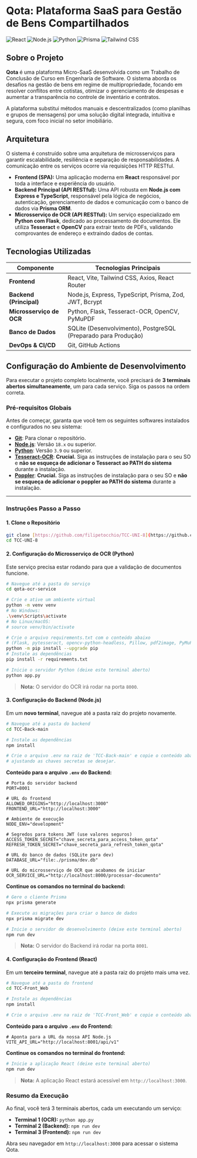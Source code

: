 # Qota: Plataforma SaaS para Gestão de Bens Compartilhados

![React](https://img.shields.io/badge/React-20232A?style=for-the-badge&logo=react&logoColor=61DAFB)
![Node.js](https://img.shields.io/badge/Node.js-339933?style=for-the-badge&logo=nodedotjs&logoColor=white)
![Python](https://img.shields.io/badge/Python-3776AB?style=for-the-badge&logo=python&logoColor=white)
![Prisma](https://img.shields.io/badge/Prisma-2D3748?style=for-the-badge&logo=prisma&logoColor=white)
![Tailwind CSS](https://img.shields.io/badge/Tailwind_CSS-38B2AC?style=for-the-badge&logo=tailwind-css&logoColor=white)

## Sobre o Projeto

**Qota** é uma plataforma Micro-SaaS desenvolvida como um Trabalho de Conclusão de Curso em Engenharia de Software. O sistema aborda os desafios na gestão de bens em regime de multipropriedade, focando em resolver conflitos entre cotistas, otimizar o gerenciamento de despesas e aumentar a transparência no controle de inventário e contratos.

A plataforma substitui métodos manuais e descentralizados (como planilhas e grupos de mensagens) por uma solução digital integrada, intuitiva e segura, com foco inicial no setor imobiliário.

## Arquitetura

O sistema é construído sobre uma arquitetura de microsserviços para garantir escalabilidade, resiliência e separação de responsabilidades. A comunicação entre os serviços ocorre via requisições HTTP RESTful.

-   **Frontend (SPA):** Uma aplicação moderna em **React** responsável por toda a interface e experiência do usuário.
-   **Backend Principal (API RESTful):** Uma API robusta em **Node.js com Express e TypeScript**, responsável pela lógica de negócios, autenticação, gerenciamento de dados e comunicação com o banco de dados via **Prisma ORM**.
-   **Microsserviço de OCR (API RESTful):** Um serviço especializado em **Python com Flask**, dedicado ao processamento de documentos. Ele utiliza **Tesseract** e **OpenCV** para extrair texto de PDFs, validando comprovantes de endereço e extraindo dados de contas.

## Tecnologias Utilizadas

| Componente                | Tecnologias Principais                                                                   |
| ------------------------- | ---------------------------------------------------------------------------------------- |
| **Frontend** | React, Vite, Tailwind CSS, Axios, React Router                                           |
| **Backend (Principal)** | Node.js, Express, TypeScript, Prisma, Zod, JWT, Bcrypt                                   |
| **Microsserviço de OCR** | Python, Flask, Tesseract-OCR, OpenCV, PyMuPDF                                            |
| **Banco de Dados** | SQLite (Desenvolvimento), PostgreSQL (Preparado para Produção)                           |
| **DevOps & CI/CD** | Git, GitHub Actions                                                                      |

## Configuração do Ambiente de Desenvolvimento

Para executar o projeto completo localmente, você precisará de **3 terminais abertos simultaneamente**, um para cada serviço. Siga os passos na ordem correta.

###  Pré-requisitos Globais

Antes de começar, garanta que você tem os seguintes softwares instalados e configurados no seu sistema:

-   **[Git](https://git-scm.com/downloads)**: Para clonar o repositório.
-   **[Node.js](https://nodejs.org/en/)**: Versão `18.x` ou superior.
-   **[Python](https://www.python.org/downloads/)**: Versão `3.9` ou superior.
-   **[Tesseract-OCR](https://github.com/UB-Mannheim/tesseract/wiki)**: **Crucial.** Siga as instruções de instalação para o seu SO e **não se esqueça de adicionar o Tesseract ao PATH do sistema** durante a instalação.
-   **[Poppler](https://github.com/oschwartz10612/poppler-windows/releases)**: **Crucial.** Siga as instruções de instalação para o seu SO e **não se esqueça de adicionar o poppler ao PATH do sistema** durante a instalação.
---

### Instruções Passo a Passo

#### 1. Clone o Repositório

```bash
git clone [https://github.com/filipetocchio/TCC-UNI-8](https://github.com/filipetocchio/TCC-UNI-8)
cd TCC-UNI-8
```

#### 2. Configuração do Microsserviço de OCR (Python)

Este serviço precisa estar rodando para que a validação de documentos funcione.

```bash
# Navegue até a pasta do serviço
cd qota-ocr-service

# Crie e ative um ambiente virtual
python -m venv venv
# No Windows:
.\venv\Scripts\activate
# No Linux/macOS:
# source venv/bin/activate

# Crie o arquivo requirements.txt com o conteúdo abaixo
# (Flask, pytesseract, opencv-python-headless, Pillow, pdf2image, PyMuPDF, thefuzz, python-Levenshtein)
python -m pip install --upgrade pip
# Instale as dependências
pip install -r requirements.txt

# Inicie o servidor Python (deixe este terminal aberto)
python app.py
```

> **Nota:** O servidor do OCR irá rodar na porta `8000`.

#### 3. Configuração do Backend (Node.js)

Em um **novo terminal**, navegue até a pasta raiz do projeto novamente.

```bash
# Navegue até a pasta do backend
cd TCC-Back-main

# Instale as dependências
npm install

# Crie o arquivo .env na raiz de 'TCC-Back-main' e copie o conteúdo abaixo,
# ajustando as chaves secretas se desejar.
```

**Conteúdo para o arquivo `.env` do Backend:**

```env
# Porta do servidor backend
PORT=8001

# URL do frontend
ALLOWED_ORIGINS="http://localhost:3000"
FRONTEND_URL="http://localhost:3000"

# Ambiente de execução
NODE_ENV="development"

# Segredos para tokens JWT (use valores seguros)
ACCESS_TOKEN_SECRET="chave_secreta_para_access_token_qota"
REFRESH_TOKEN_SECRET="chave_secreta_para_refresh_token_qota"

# URL do banco de dados (SQLite para dev)
DATABASE_URL="file:./prisma/dev.db"

# URL do microsserviço de OCR que acabamos de iniciar
OCR_SERVICE_URL="http://localhost:8000/processar-documento"
```

**Continue os comandos no terminal do backend:**

```bash
# Gere o cliente Prisma
npx prisma generate

# Execute as migrações para criar o banco de dados
npx prisma migrate dev

# Inicie o servidor de desenvolvimento (deixe este terminal aberto)
npm run dev
```

> **Nota:** O servidor do Backend irá rodar na porta `8001`.

#### 4. Configuração do Frontend (React)

Em um **terceiro terminal**, navegue até a pasta raiz do projeto mais uma vez.

```bash
# Navegue até a pasta do frontend
cd TCC-Front_Web

# Instale as dependências
npm install

# Crie o arquivo .env na raiz de 'TCC-Front_Web' e copie o conteúdo abaixo.
```

**Conteúdo para o arquivo `.env` do Frontend:**

```env
# Aponta para a URL da nossa API Node.js
VITE_API_URL="http://localhost:8001/api/v1"
```

**Continue os comandos no terminal do frontend:**

```bash
# Inicie a aplicação React (deixe este terminal aberto)
npm run dev
```

> **Nota:** A aplicação React estará acessível em `http://localhost:3000`.

### Resumo da Execução

Ao final, você terá 3 terminais abertos, cada um executando um serviço:
-   **Terminal 1 (OCR):** `python app.py`
-   **Terminal 2 (Backend):** `npm run dev`
-   **Terminal 3 (Frontend):** `npm run dev`

Abra seu navegador em `http://localhost:3000` para acessar o sistema Qota.